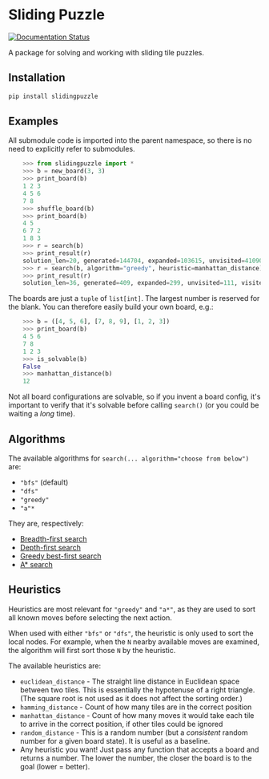 # Sliding Puzzle

[![Documentation Status](https://readthedocs.org/projects/slidingtilepuzzle/badge/?version=latest)](https://slidingtilepuzzle.readthedocs.io/en/latest/?badge=latest)

A package for solving and working with sliding tile puzzles.

## Installation

```bash
pip install slidingpuzzle
```

## Examples

All submodule code is imported into the parent namespace, so there is no need
to explicitly refer to submodules.

```python
    >>> from slidingpuzzle import *
    >>> b = new_board(3, 3)
    >>> print_board(b)
    1 2 3
    4 5 6
    7 8
    >>> shuffle_board(b)
    >>> print_board(b)
    4 5
    6 7 2
    1 8 3
    >>> r = search(b)
    >>> print_result(r)
    solution_len=20, generated=144704, expanded=103615, unvisited=41090, visited=54466
    >>> r = search(b, algorithm="greedy", heuristic=manhattan_distance)
    >>> print_result(r)
    solution_len=36, generated=409, expanded=299, unvisited=111, visited=153
```

The boards are just a `tuple` of `list[int]`. The largest number is reserved for the blank. You can therefore easily build your own board, e.g.:

```python
    >>> b = ([4, 5, 6], [7, 8, 9], [1, 2, 3])
    >>> print_board(b)
    4 5 6
    7 8
    1 2 3
    >>> is_solvable(b)
    False
    >>> manhattan_distance(b)
    12
```

Not all board configurations are solvable, so if you invent a board config, it's important to verify that it's solvable before calling `search()` (or you could be waiting a *long* time).

## Algorithms

The available algorithms for `search(... algorithm="choose from below")` are:
- `"bfs"` (default)
- `"dfs"`
- `"greedy"`
- `"a"*`

They are, respectively:
- [Breadth-first search](https://en.wikipedia.org/wiki/Breadth-first_search)
- [Depth-first search](https://en.wikipedia.org/wiki/Depth-first_search)
- [Greedy best-first search](https://en.wikipedia.org/wiki/Best-first_search#Greedy_BFS)
- [A* search](https://en.wikipedia.org/wiki/A*_search_algorithm)

## Heuristics

Heuristics are most relevant for `"greedy"` and `"a*"`, as they are used to sort all known moves before selecting the next action.

When used with either `"bfs"` or `"dfs"`, the heuristic is only used to sort the local nodes. For example, when the `N` nearby available moves are examined, the algorithm will first sort those `N` by the heuristic.

The available heuristics are:
- `euclidean_distance` - The straight line distance in Euclidean space between two tiles. This is essentially the hypotenuse of a right triangle. (The square root is not used as it does not affect the sorting order.)
- `hamming_distance` - Count of how many tiles are in the correct position
- `manhattan_distance` - Count of how many moves it would take each tile to arrive in the correct position, if other tiles could be ignored
- `random_distance` - This is a random number (but a *consistent* random number for a given board state). It is useful as a baseline.
- Any heuristic you want! Just pass any function that accepts a board and returns a number. The lower the number, the closer the board is to the goal (lower = better).